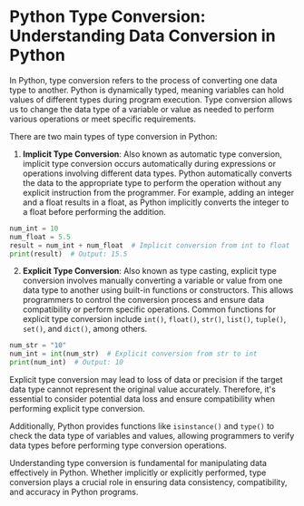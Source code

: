 # Python Type Conversion: Understanding Data Conversion in Python

In Python, type conversion refers to the process of converting one data type to another. Python is dynamically typed, meaning variables can hold values of different types during program execution. Type conversion allows us to change the data type of a variable or value as needed to perform various operations or meet specific requirements.

There are two main types of type conversion in Python:

1. **Implicit Type Conversion**: Also known as automatic type conversion, implicit type conversion occurs automatically during expressions or operations involving different data types. Python automatically converts the data to the appropriate type to perform the operation without any explicit instruction from the programmer. For example, adding an integer and a float results in a float, as Python implicitly converts the integer to a float before performing the addition.

```python
num_int = 10
num_float = 5.5
result = num_int + num_float  # Implicit conversion from int to float
print(result)  # Output: 15.5
```

2. **Explicit Type Conversion**: Also known as type casting, explicit type conversion involves manually converting a variable or value from one data type to another using built-in functions or constructors. This allows programmers to control the conversion process and ensure data compatibility or perform specific operations. Common functions for explicit type conversion include `int()`, `float()`, `str()`, `list()`, `tuple()`, `set()`, and `dict()`, among others.

```python
num_str = "10"
num_int = int(num_str)  # Explicit conversion from str to int
print(num_int)  # Output: 10
```

Explicit type conversion may lead to loss of data or precision if the target data type cannot represent the original value accurately. Therefore, it's essential to consider potential data loss and ensure compatibility when performing explicit type conversion.

Additionally, Python provides functions like `isinstance()` and `type()` to check the data type of variables and values, allowing programmers to verify data types before performing type conversion operations.

Understanding type conversion is fundamental for manipulating data effectively in Python. Whether implicitly or explicitly performed, type conversion plays a crucial role in ensuring data consistency, compatibility, and accuracy in Python programs.